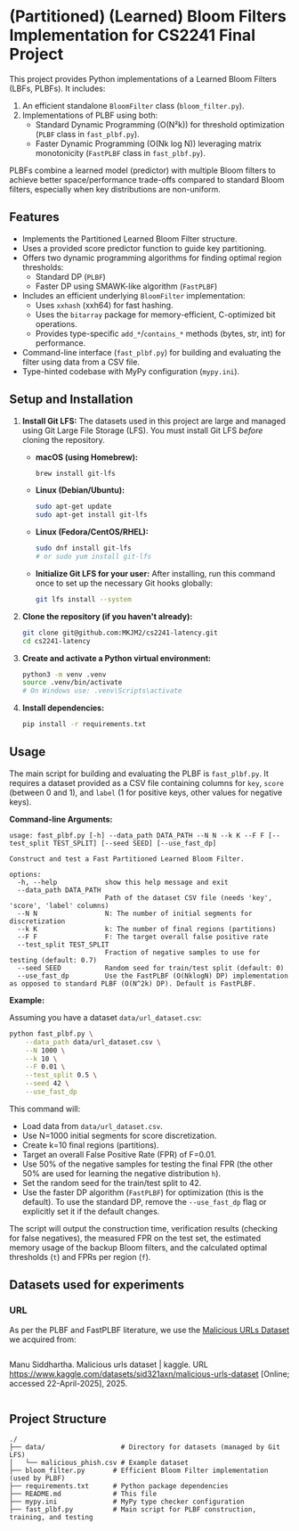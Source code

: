 # (Partitioned) (Learned) Bloom Filters Implementation for CS2241 Final Project

This project provides Python implementations of a Learned Bloom Filters (LBFs, PLBFs). It includes:

1.  An efficient standalone `BloomFilter` class (`bloom_filter.py`).
2.  Implementations of PLBF using both:
    *   Standard Dynamic Programming (O(N²k)) for threshold optimization (`PLBF` class in `fast_plbf.py`).
    *   Faster Dynamic Programming (O(Nk log N)) leveraging matrix monotonicity (`FastPLBF` class in `fast_plbf.py`).

PLBFs combine a learned model (predictor) with multiple Bloom filters to achieve better space/performance trade-offs compared to standard Bloom filters, especially when key distributions are non-uniform.

## Features

*   Implements the Partitioned Learned Bloom Filter structure.
*   Uses a provided score predictor function to guide key partitioning.
*   Offers two dynamic programming algorithms for finding optimal region thresholds:
    *   Standard DP (`PLBF`)
    *   Faster DP using SMAWK-like algorithm (`FastPLBF`)
*   Includes an efficient underlying `BloomFilter` implementation:
    *   Uses `xxhash` (xxh64) for fast hashing.
    *   Uses the `bitarray` package for memory-efficient, C-optimized bit operations.
    *   Provides type-specific `add_*`/`contains_*` methods (bytes, str, int) for performance.
*   Command-line interface (`fast_plbf.py`) for building and evaluating the filter using data from a CSV file.
*   Type-hinted codebase with MyPy configuration (`mypy.ini`).

## Setup and Installation

1.  **Install Git LFS:** The datasets used in this project are large and managed using Git Large File Storage (LFS). You must install Git LFS *before* cloning the repository.
    *   **macOS (using Homebrew):**
        ```bash
        brew install git-lfs
        ```
    *   **Linux (Debian/Ubuntu):**
        ```bash
        sudo apt-get update
        sudo apt-get install git-lfs
        ```
    *   **Linux (Fedora/CentOS/RHEL):**
        ```bash
        sudo dnf install git-lfs
        # or sudo yum install git-lfs
        ```
    *   **Initialize Git LFS for your user:** After installing, run this command once to set up the necessary Git hooks globally:
        ```bash
        git lfs install --system
        ```

2.  **Clone the repository (if you haven't already):**
    ```bash
    git clone git@github.com:MKJM2/cs2241-latency.git
    cd cs2241-latency
    ```

3.  **Create and activate a Python virtual environment:**
    ```bash
    python3 -m venv .venv
    source .venv/bin/activate
    # On Windows use: .venv\Scripts\activate
    ```

4.  **Install dependencies:**
    ```bash
    pip install -r requirements.txt
    ```

## Usage

The main script for building and evaluating the PLBF is `fast_plbf.py`. It requires a dataset provided as a CSV file containing columns for `key`, `score` (between 0 and 1), and `label` (1 for positive keys, other values for negative keys).

**Command-line Arguments:**

```text
usage: fast_plbf.py [-h] --data_path DATA_PATH --N N --k K --F F [--test_split TEST_SPLIT] [--seed SEED] [--use_fast_dp]

Construct and test a Fast Partitioned Learned Bloom Filter.

options:
  -h, --help            show this help message and exit
  --data_path DATA_PATH
                        Path of the dataset CSV file (needs 'key', 'score', 'label' columns)
  --N N                 N: The number of initial segments for discretization
  --k K                 k: The number of final regions (partitions)
  --F F                 F: The target overall false positive rate
  --test_split TEST_SPLIT
                        Fraction of negative samples to use for testing (default: 0.7)
  --seed SEED           Random seed for train/test split (default: 0)
  --use_fast_dp         Use the FastPLBF (O(NklogN) DP) implementation as opposed to standard PLBF (O(N^2k) DP). Default is FastPLBF.
```

**Example:**

Assuming you have a dataset `data/url_dataset.csv`:

```bash
python fast_plbf.py \
    --data_path data/url_dataset.csv \
    --N 1000 \
    --k 10 \
    --F 0.01 \
    --test_split 0.5 \
    --seed 42 \
    --use_fast_dp
```

This command will:
*   Load data from `data/url_dataset.csv`.
*   Use N=1000 initial segments for score discretization.
*   Create k=10 final regions (partitions).
*   Target an overall False Positive Rate (FPR) of F=0.01.
*   Use 50% of the negative samples for testing the final FPR (the other 50% are used for learning the negative distribution `h`).
*   Set the random seed for the train/test split to 42.
*   Use the faster DP algorithm (`FastPLBF`) for optimization (this is the default). To use the standard DP, remove the `--use_fast_dp` flag or explicitly set it if the default changes.

The script will output the construction time, verification results (checking for false negatives), the measured FPR on the test set, the estimated memory usage of the backup Bloom filters, and the calculated optimal thresholds (`t`) and FPRs per region (`f`).


## Datasets used for experiments

### URL
As per the PLBF and FastPLBF literature, we use the [Malicious URLs Dataset](https://www.kaggle.com/datasets/sid321axn/malicious-urls-dataset)
we acquired from: 
```
```
Manu Siddhartha. Malicious urls dataset | kaggle. URL
https://www.kaggle.com/datasets/sid321axn/malicious-urls-dataset [Online; accessed
22-April-2025], 2025.
```
```

## Project Structure

```
./
├── data/                   # Directory for datasets (managed by Git LFS)
│   └── malicious_phish.csv # Example dataset
├── bloom_filter.py       # Efficient Bloom Filter implementation (used by PLBF)
├── requirements.txt      # Python package dependencies
├── README.md             # This file
├── mypy.ini              # MyPy type checker configuration
├── fast_plbf.py          # Main script for PLBF construction, training, and testing
